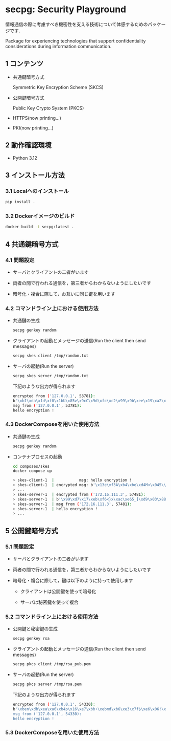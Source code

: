 # secpg: Security Playground

情報通信の際に考慮すべき機密性を支える技術について体感するためのパッケージです．

Package for experiencing technologies that support confidentiality considerations during information communication.

## 1 コンテンツ

- 共通鍵暗号方式

  Symmetric Key Encryption Scheme (SKCS)

- 公開鍵暗号方式

  Public Key Crypto System (PKCS)

- HTTPS(now printing...)

- PKI(now printing...)

## 2 動作確認環境

- Python 3.12

## 3 インストール方法

### 3.1 Localへのインストール

  ```bash
  pip install .
  ```

### 3.2 Dockerイメージのビルド

  ```bash
  docker build -t secpg:latest .
  ```

## 4 共通鍵暗号方式

### 4.1 問題設定

- サーバとクライアントの二者がいます

- 両者の間で行われる通信を，第三者からわからないようにしたいです

- 暗号化・複合に際して，お互いに同じ鍵を用います

### 4.2 コマンドライン上における使用方法

- 共通鍵の生成

  ```bash
  secpg genkey random
  ```

- クライアントの起動とメッセージの送信(Run the client then send messages)

  ```bash
  secpg skes client /tmp/random.txt
  ```

- サーバの起動(Run the server)

  ```bash
  secpg skes server /tmp/random.txt
  ```

  下記のような出力が得られます

  ```bash
  encrypted from ('127.0.0.1', 53781):
  b'\xb1\xda\x1d\xf0\x1bU\x85v\x9cC\x9d\xfc\xc2\x99\x9b\xee\x19\xa2\xbe\x90\\\xb9\xf4\x9ar~\xbc%\xa4=\x98\x81\x8c\xf4;\x9e\x99\x06\xc8\x1e0\x89\xb0\x8a?\x8f\x9b\xa9'
  msg from ('127.0.0.1', 53781):
  hello encryption !
  ```

### 4.3 DockerComposeを用いた使用方法

- 共通鍵の生成

  ```bash
  secpg genkey random
  ```

- コンテナプロセスの起動

  ```bash
  cd composes/skes
  docker compose up

  > skes-client-1  |           msg: hello encryption !
  > skes-client-1  | encrypted msg: b'\x13e\xf3A\xb4\xbe\xd4M<\x045\\cifH\xf2#\xa9\xe8|k\xb5\x1a\x9d\x9f\x07\xee\xce\x13\x99\xd9\xfe\xeftz\xc4\xe5\xf6w\xb1\x1e\xd4\xa9\x9b\xeaTk'
  > ...
  > skes-server-1  | encrypted from ('172.16.111.3', 57481):
  > skes-server-1  | b'\x99\xd7\x17\xeb\xf6<}x\xac\xe65_]\xd9\x03\x88\xf6\xca\xd7\xef<\x04\xe4`\xbe$&`;\xd1\xd1\xb8C\x99\x88>\xf5~\x0e\xa7hf\x04\xb4\x8b\x98U\xae'
  > skes-server-1  | msg from ('172.16.111.3', 57481):
  > skes-server-1  | hello encryption !
  > ...
  ```

## 5 公開鍵暗号方式

### 5.1 問題設定

- サーバとクライアントの二者がいます

- 両者の間で行われる通信を，第三者からわからないようにしたいです

- 暗号化・複合に際して，鍵は以下のように持って使用します

  - クライアントは公開鍵を使って暗号化

  - サーバは秘密鍵を使って複合

### 5.2 コマンドライン上における使用方法

- 公開鍵と秘密鍵の生成

  ```bash
  secpg genkey rsa
  ```

- クライアントの起動とメッセージの送信(Run the client then send messages)

  ```bash
  secpg pkcs client /tmp/rsa_pub.pem

  ```

- サーバの起動(Run the server)

  ```bash
  secpg pkcs server /tmp/rsa.pem
  ```

  下記のような出力が得られます

  ```bash
  encrypted from ('127.0.0.1', 54330):
  b'\xben\xdb\xea\xa6\xb4p\x16\xe7\xbb+\xebmd\xb6\xe3\x7f$\xe6\x06!\xda\x0e\nh\x95ZX\xa9\x01\x83Iz\x1e\x7f\xe0Z\x9cW`\xde\xb1\xd8Cm(\x8f]\x0f\xb1\xbfO\xfa\xa4\xa3\x93\xde\x16\x8b]g\xf6\x1e\x1a\xce\x08\xa6\xe0\x13U\x8e\xfa\n\x04\xf6\xb2\x03kUm\xe1\x18\xa0\xd1\x8d6k\xd7\xd4\x86\xea\xe90V(\xc3v&\xdd9b\x7fF\x92Yi\xedJ\x0b\xbfp\x8a\x88{o\x06\x12e\x96Gd=\xc1\xc4L\xa0\xbe6E\xd2\xea3\xee\xea\x16R\x05j\xc5 \x8f\x980\xf2\x8e\x02\xb4\x1c\xed\x96lO\x94\x1c\xbb)\x1e\xd9\xb3\xf1\xf9\xf0\x0f\xcb\xcbb\x1f\xe6\xc8Z\x9d\xc8\xfc@\x8fH\x97\x8fZ2N\x0f\xcc?\x8a\x01\x0f\x99\xf1?\x05U\x1b\x9d4o\xc9\x85\x8e\xc7b\x1a\x0eZ\xd9T;!\x9d\x0b\xac\xd3\x85\x93L\x0f\'\xb3@\x18\xa8~<\xb6\x0e\x86\xbd\xf8\xcf{mB\x9fZ\x93\xbb\xdf\xd2#\xa2\x99\xafZ\x00v"\xd7\x1bc\xd1\x1au\x1f\xb0=\xb3'
  msg from ('127.0.0.1', 54330):
  hello encryption !
  ```

### 5.3 DockerComposeを用いた使用方法

